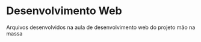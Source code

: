# Desenvolvimento Web
Arquivos desenvolvidos na aula de desenvolvimento web do projeto mão na massa
